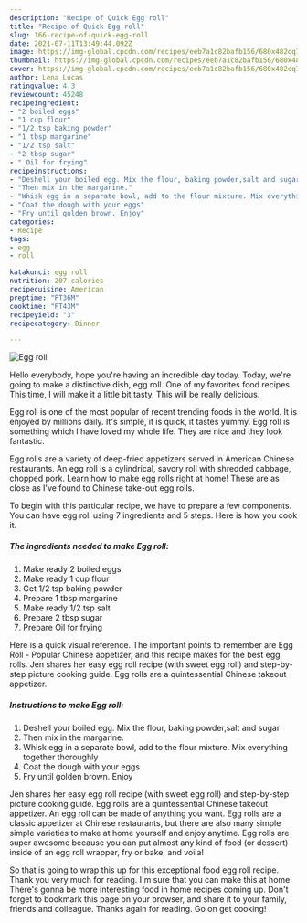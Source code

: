 ```yaml
---
description: "Recipe of Quick Egg roll"
title: "Recipe of Quick Egg roll"
slug: 166-recipe-of-quick-egg-roll
date: 2021-07-11T13:49:44.092Z
image: https://img-global.cpcdn.com/recipes/eeb7a1c82bafb156/680x482cq70/egg-roll-recipe-main-photo.jpg
thumbnail: https://img-global.cpcdn.com/recipes/eeb7a1c82bafb156/680x482cq70/egg-roll-recipe-main-photo.jpg
cover: https://img-global.cpcdn.com/recipes/eeb7a1c82bafb156/680x482cq70/egg-roll-recipe-main-photo.jpg
author: Lena Lucas
ratingvalue: 4.3
reviewcount: 45248
recipeingredient:
- "2 boiled eggs"
- "1 cup flour"
- "1/2 tsp baking powder"
- "1 tbsp margarine"
- "1/2 tsp salt"
- "2 tbsp sugar"
- " Oil for frying"
recipeinstructions:
- "Deshell your boiled egg. Mix the flour, baking powder,salt and sugar"
- "Then mix in the margarine."
- "Whisk egg in a separate bowl, add to the flour mixture. Mix everything together thoroughly"
- "Coat the dough with your eggs"
- "Fry until golden brown. Enjoy"
categories:
- Recipe
tags:
- egg
- roll

katakunci: egg roll 
nutrition: 207 calories
recipecuisine: American
preptime: "PT36M"
cooktime: "PT43M"
recipeyield: "3"
recipecategory: Dinner

---
```



![Egg roll](https://img-global.cpcdn.com/recipes/eeb7a1c82bafb156/680x482cq70/egg-roll-recipe-main-photo.jpg)

Hello everybody, hope you're having an incredible day today. Today, we're going to make a distinctive dish, egg roll. One of my favorites food recipes. This time, I will make it a little bit tasty. This will be really delicious.

Egg roll is one of the most popular of recent trending foods in the world. It is enjoyed by millions daily. It's simple, it is quick, it tastes yummy. Egg roll is something which I have loved my whole life. They are nice and they look fantastic.

Egg rolls are a variety of deep-fried appetizers served in American Chinese restaurants. An egg roll is a cylindrical, savory roll with shredded cabbage, chopped pork. Learn how to make egg rolls right at home! These are as close as I&#39;ve found to Chinese take-out egg rolls.


To begin with this particular recipe, we have to prepare a few components. You can have egg roll using 7 ingredients and 5 steps. Here is how you cook it.

<!--inarticleads1-->

##### The ingredients needed to make Egg roll:

1. Make ready 2 boiled eggs
1. Make ready 1 cup flour
1. Get 1/2 tsp baking powder
1. Prepare 1 tbsp margarine
1. Make ready 1/2 tsp salt
1. Prepare 2 tbsp sugar
1. Prepare  Oil for frying


Here is a quick visual reference. The important points to remember are Egg Roll - Popular Chinese appetizer, and this recipe makes for the best egg rolls. Jen shares her easy egg roll recipe (with sweet egg roll) and step-by-step picture cooking guide. Egg rolls are a quintessential Chinese takeout appetizer. 

<!--inarticleads2-->

##### Instructions to make Egg roll:

1. Deshell your boiled egg. Mix the flour, baking powder,salt and sugar
1. Then mix in the margarine.
1. Whisk egg in a separate bowl, add to the flour mixture. Mix everything together thoroughly
1. Coat the dough with your eggs
1. Fry until golden brown. Enjoy


Jen shares her easy egg roll recipe (with sweet egg roll) and step-by-step picture cooking guide. Egg rolls are a quintessential Chinese takeout appetizer. An egg roll can be made of anything you want. Egg rolls are a classic appetizer at Chinese restaurants, but there are also many simple simple varieties to make at home yourself and enjoy anytime. Egg rolls are super awesome because you can put almost any kind of food (or dessert) inside of an egg roll wrapper, fry or bake, and voila! 

So that is going to wrap this up for this exceptional food egg roll recipe. Thank you very much for reading. I'm sure that you can make this at home. There's gonna be more interesting food in home recipes coming up. Don't forget to bookmark this page on your browser, and share it to your family, friends and colleague. Thanks again for reading. Go on get cooking!
